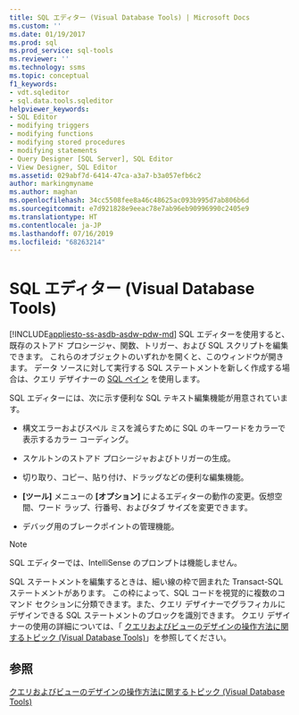 ```yaml
---
title: SQL エディター (Visual Database Tools) | Microsoft Docs
ms.custom: ''
ms.date: 01/19/2017
ms.prod: sql
ms.prod_service: sql-tools
ms.reviewer: ''
ms.technology: ssms
ms.topic: conceptual
f1_keywords:
- vdt.sqleditor
- sql.data.tools.sqleditor
helpviewer_keywords:
- SQL Editor
- modifying triggers
- modifying functions
- modifying stored procedures
- modifying statements
- Query Designer [SQL Server], SQL Editor
- View Designer, SQL Editor
ms.assetid: 029abf7d-6414-47ca-a3a7-b3a057efb6c2
author: markingmyname
ms.author: maghan
ms.openlocfilehash: 34cc5508fee8a46c48625ac093b995d7ab806b6d
ms.sourcegitcommit: e7d921828e9eeac78e7ab96eb90996990c2405e9
ms.translationtype: HT
ms.contentlocale: ja-JP
ms.lasthandoff: 07/16/2019
ms.locfileid: "68263214"
---
```

# <a name="sql-editor-visual-database-tools"></a>SQL エディター (Visual Database Tools)
[!INCLUDE[appliesto-ss-asdb-asdw-pdw-md](../../includes/appliesto-ss-asdb-asdw-pdw-md.md)]
SQL エディターを使用すると、既存のストアド プロシージャ、関数、トリガー、および SQL スクリプトを編集できます。 これらのオブジェクトのいずれかを開くと、このウィンドウが開きます。 データ ソースに対して実行する SQL ステートメントを新しく作成する場合は、クエリ デザイナーの [SQL ペイン](../../ssms/visual-db-tools/sql-pane-visual-database-tools.md) を使用します。  
  
SQL エディターには、次に示す便利な SQL テキスト編集機能が用意されています。  
  
-   構文エラーおよびスペル ミスを減らすために SQL のキーワードをカラーで表示するカラー コーディング。  
  
-   スケルトンのストアド プロシージャおよびトリガーの生成。  
  
-   切り取り、コピー、貼り付け、ドラッグなどの便利な編集機能。  
  
-   **[ツール]** メニューの **[オプション]** によるエディターの動作の変更。仮想空間、ワード ラップ、行番号、およびタブ サイズを変更できます。  
  
-   デバッグ用のブレークポイントの管理機能。  
  
> [!NOTE]  
> SQL エディターでは、IntelliSense のプロンプトは機能しません。  
  
SQL ステートメントを編集するときは、細い線の枠で囲まれた Transact-SQL ステートメントがあります。 この枠によって、SQL コードを視覚的に複数のコマンド セクションに分類できます。また、クエリ デザイナーでグラフィカルにデザインできる SQL ステートメントのブロックを識別できます。 クエリ デザイナーの使用の詳細については、「 [クエリおよびビューのデザインの操作方法に関するトピック (Visual Database Tools)](../../ssms/visual-db-tools/design-queries-and-views-how-to-topics-visual-database-tools.md)」を参照してください。  
  
## <a name="see-also"></a>参照  
[クエリおよびビューのデザインの操作方法に関するトピック (Visual Database Tools)](../../ssms/visual-db-tools/design-queries-and-views-how-to-topics-visual-database-tools.md)  
  
